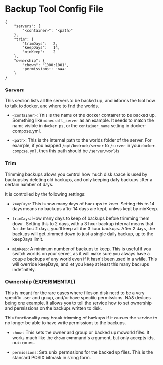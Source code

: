 # Backup Tool Config File

```
{
    "servers": {
        "<container>": "<path>"
    },
    "trim": {
        "trimDays":   2,
        "keepDays":   14,
        "minKeep":    2
    },
    "ownership": {
        "chown": "1000:1001",
        "permissions": "644"
    }
}
```

### Servers

This section lists all the servers to be backed up, and informs the tool how to talk to docker, and where to find the worlds. 

* `<container>`: This is the name of the docker container to be backed up. Something like `minecraft_server` as an example. It needs to match the name visible in `docker ps`, or the `container_name` setting in docker-compose.yml. 

* `<path>`: This is the internal path to the worlds folder of the server. For example, if you mapped `/opt/bedrock/server` to `/server` in your `docker-compose.yml`, then this path should be `/server/worlds`

### Trim

Trimming backups allows you control how much disk space is used by backups by deleting old backups, and only keeping daily backups after a certain number of days.

It is controlled by the following settings:

* `keepDays`: This is how many days of backups to keep. Setting this to 14 days means no backups after 14 days are kept, unless kept by minKeep.

* `trimDays`: How many days to keep of backups before trimming them down. Setting this to 2 days, with a 3 hour backup interval means that for the last 2 days, you'll keep all the 3 hour backups. After 2 days, the backups will get trimmed down to just a single daily backup, up to the keepDays limit. 

* `minKeep`: A minimum number of backups to keep. This is useful if you switch worlds on your server, as it will make sure you always have a couple backups of any world even if it hasn't been used in a while. This will override keepDays, and let you keep at least this many backups indefinitely.

### Ownership (EXPERIMENTAL)

This is meant for the rare cases where files on disk need to be a very specific user and group, and/or have specific permissions. NAS devices being one example. It allows you to tell the service how to set ownership and permissions on the backups written to disk.

This functionality may break trimming of backups if it causes the service to no longer be able to have write permissions to the backups.

* `chown`: This sets the owner and group on backed up mcworld files. It works much like the `chown` command's argument, but only accepts ids, not names.

* `permissions`: Sets unix permissions for the backed up files. This is the standard POSIX bitmask in string form. 